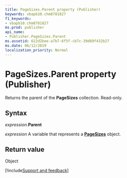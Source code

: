 ```yaml
---
title: PageSizes.Parent property (Publisher)
keywords: vbapb10.chm8781827
f1_keywords:
- vbapb10.chm8781827
ms.prod: publisher
api_name:
- Publisher.PageSizes.Parent
ms.assetid: 622d2bee-a7b7-6f5f-cb7c-39d69f432b27
ms.date: 06/12/2019
localization_priority: Normal
---
```



# PageSizes.Parent property (Publisher)

Returns the parent of the **PageSizes** collection. Read-only.


## Syntax

_expression_.**Parent**

_expression_ A variable that represents a **[PageSizes](Publisher.PageSizes.md)** object.


## Return value

Object


[!include[Support and feedback](~/includes/feedback-boilerplate.md)]